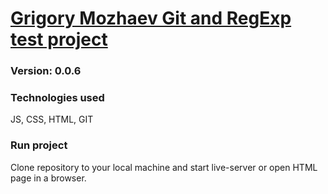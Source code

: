 # [Grigory Mozhaev Git and RegExp test project](https://grmozhaev.github.io)

### Version: 0.0.6

### Technologies used

JS, CSS, HTML, GIT

### Run project

Clone repository to your local machine and start live-server or open HTML page in a browser.
